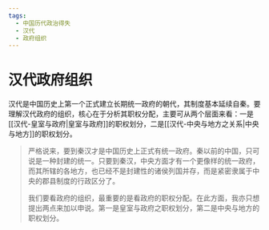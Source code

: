 ```yaml
---
tags:
  - 中国历代政治得失
  - 汉代
  - 政府组织
---
```


# 汉代政府组织

汉代是中国历史上第一个正式建立长期统一政府的朝代，其制度基本延续自秦。要理解汉代政府的组织，核心在于分析其职权分配，主要可从两个层面来看：一是[[汉代-皇室与政府|皇室与政府]]的职权划分，二是[[汉代-中央与地方之关系|中央与地方]]的职权划分。

> 严格说来，要到秦汉才是中国历史上正式有统一政府。秦以前的中国，只可说是一种封建的统一。只要到秦汉，中央方面才有一个更像样的统一政府，而其所辖的各地方，也已经不是封建性的诸侯列国并存，而是紧密隶属于中央的郡县制度的行政区分了。
> 
> 我们要看政府的组织，最重要的是看政府的职权分配。在此方面，我亦只想提出两点来加以申说。第一是皇室与政府之职权划分，第二是中央与地方的职权划分。
